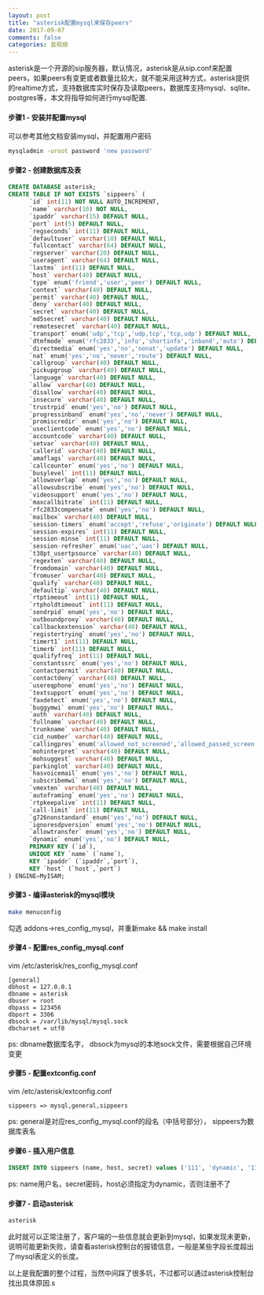 ```yaml
---
layout: post
title: "asterisk配置mysql来保存peers"
date: 2017-09-07
comments: false
categories: 音视频
---
```


asterisk是一个开源的sip服务器，默认情况，asterisk是从sip.conf来配置peers，如果peers有变更或者数量比较大，就不能采用这种方式，asterisk提供的realtime方式，支持数据库实时保存及读取peers，数据库支持mysql、sqlite、postgres等，本文将指导如何进行mysql配置.

#### 步骤1 - 安装并配置mysql

可以参考其他文档安装mysql，并配置用户密码

```bash
mysqladmin -uroot password 'new password'
```

#### 步骤2 - 创建数据库及表

```sql
CREATE DATABASE asterisk;
CREATE TABLE IF NOT EXISTS `sippeers` (
      `id` int(11) NOT NULL AUTO_INCREMENT,
      `name` varchar(10) NOT NULL,
      `ipaddr` varchar(15) DEFAULT NULL,
      `port` int(5) DEFAULT NULL,
      `regseconds` int(11) DEFAULT NULL,
      `defaultuser` varchar(10) DEFAULT NULL,
      `fullcontact` varchar(64) DEFAULT NULL,
      `regserver` varchar(20) DEFAULT NULL,
      `useragent` varchar(64) DEFAULT NULL,
      `lastms` int(11) DEFAULT NULL,
      `host` varchar(40) DEFAULT NULL,
      `type` enum('friend','user','peer') DEFAULT NULL,
      `context` varchar(40) DEFAULT NULL,
      `permit` varchar(40) DEFAULT NULL,
      `deny` varchar(40) DEFAULT NULL,
      `secret` varchar(40) DEFAULT NULL,
      `md5secret` varchar(40) DEFAULT NULL,
      `remotesecret` varchar(40) DEFAULT NULL,
      `transport` enum('udp','tcp','udp,tcp','tcp,udp') DEFAULT NULL,
      `dtmfmode` enum('rfc2833','info','shortinfo','inband','auto') DEFAULT NULL,
      `directmedia` enum('yes','no','nonat','update') DEFAULT NULL,
      `nat` enum('yes','no','never','route') DEFAULT NULL,
      `callgroup` varchar(40) DEFAULT NULL,
      `pickupgroup` varchar(40) DEFAULT NULL,
      `language` varchar(40) DEFAULT NULL,
      `allow` varchar(40) DEFAULT NULL,
      `disallow` varchar(40) DEFAULT NULL,
      `insecure` varchar(40) DEFAULT NULL,
      `trustrpid` enum('yes','no') DEFAULT NULL,
      `progressinband` enum('yes','no','never') DEFAULT NULL,
      `promiscredir` enum('yes','no') DEFAULT NULL,
      `useclientcode` enum('yes','no') DEFAULT NULL,
      `accountcode` varchar(40) DEFAULT NULL,
      `setvar` varchar(40) DEFAULT NULL,
      `callerid` varchar(40) DEFAULT NULL,
      `amaflags` varchar(40) DEFAULT NULL,
      `callcounter` enum('yes','no') DEFAULT NULL,
      `busylevel` int(11) DEFAULT NULL,
      `allowoverlap` enum('yes','no') DEFAULT NULL,
      `allowsubscribe` enum('yes','no') DEFAULT NULL,
      `videosupport` enum('yes','no') DEFAULT NULL,
      `maxcallbitrate` int(11) DEFAULT NULL,
      `rfc2833compensate` enum('yes','no') DEFAULT NULL,
      `mailbox` varchar(40) DEFAULT NULL,
      `session-timers` enum('accept','refuse','originate') DEFAULT NULL,
      `session-expires` int(11) DEFAULT NULL,
      `session-minse` int(11) DEFAULT NULL,
      `session-refresher` enum('uac','uas') DEFAULT NULL,
      `t38pt_usertpsource` varchar(40) DEFAULT NULL,
      `regexten` varchar(40) DEFAULT NULL,
      `fromdomain` varchar(40) DEFAULT NULL,
      `fromuser` varchar(40) DEFAULT NULL,
      `qualify` varchar(40) DEFAULT NULL,
      `defaultip` varchar(40) DEFAULT NULL,
      `rtptimeout` int(11) DEFAULT NULL,
      `rtpholdtimeout` int(11) DEFAULT NULL,
      `sendrpid` enum('yes','no') DEFAULT NULL,
      `outboundproxy` varchar(40) DEFAULT NULL,
      `callbackextension` varchar(40) DEFAULT NULL,
      `registertrying` enum('yes','no') DEFAULT NULL,
      `timert1` int(11) DEFAULT NULL,
      `timerb` int(11) DEFAULT NULL,
      `qualifyfreq` int(11) DEFAULT NULL,
      `constantssrc` enum('yes','no') DEFAULT NULL,
      `contactpermit` varchar(40) DEFAULT NULL,
      `contactdeny` varchar(40) DEFAULT NULL,
      `usereqphone` enum('yes','no') DEFAULT NULL,
      `textsupport` enum('yes','no') DEFAULT NULL,
      `faxdetect` enum('yes','no') DEFAULT NULL,
      `buggymwi` enum('yes','no') DEFAULT NULL,
      `auth` varchar(40) DEFAULT NULL,
      `fullname` varchar(40) DEFAULT NULL,
      `trunkname` varchar(40) DEFAULT NULL,
      `cid_number` varchar(40) DEFAULT NULL,
      `callingpres` enum('allowed_not_screened','allowed_passed_screen','allowed_failed_screen','allowed','prohib_not_screened','prohib_passed_screen','prohib_failed_screen','prohib') DEFAULT NULL,
      `mohinterpret` varchar(40) DEFAULT NULL,
      `mohsuggest` varchar(40) DEFAULT NULL,
      `parkinglot` varchar(40) DEFAULT NULL,
      `hasvoicemail` enum('yes','no') DEFAULT NULL,
      `subscribemwi` enum('yes','no') DEFAULT NULL,
      `vmexten` varchar(40) DEFAULT NULL,
      `autoframing` enum('yes','no') DEFAULT NULL,
      `rtpkeepalive` int(11) DEFAULT NULL,
      `call-limit` int(11) DEFAULT NULL,
      `g726nonstandard` enum('yes','no') DEFAULT NULL,
      `ignoresdpversion` enum('yes','no') DEFAULT NULL,
      `allowtransfer` enum('yes','no') DEFAULT NULL,
      `dynamic` enum('yes','no') DEFAULT NULL,
      PRIMARY KEY (`id`),
      UNIQUE KEY `name` (`name`),
      KEY `ipaddr` (`ipaddr`,`port`),
      KEY `host` (`host`,`port`)
) ENGINE=MyISAM;
```

#### 步骤3 - 编译asterisk的mysql模块

```bash
make menuconfig
```
勾选 addons->res_config_mysql，并重新make && make install

#### 步骤4 - 配置res_config_mysql.conf
vim /etc/asterisk/res_config_mysql.conf
```
[general]
dbhost = 127.0.0.1
dbname = asterisk
dbuser = root
dbpass = 123456
dbport = 3306
dbsock = /var/lib/mysql/mysql.sock
dbcharset = utf8
```
ps: dbname数据库名字， dbsock为mysql的本地sock文件，需要根据自己环境变更

#### 步骤5 - 配置extconfig.conf

vim /etc/asterisk/extconfig.conf
```
sippeers => mysql,general,sippeers
```
ps: general是对应res_config_mysql.conf的段名（中括号部分）， sippeers为数据库表名

#### 步骤6 - 插入用户信息

```sql
INSERT INTO sippeers (name, host, secret) values ('111', 'dynamic', '111');
```
ps: name用户名，secret密码，host必须指定为dynamic，否则注册不了

#### 步骤7 - 启动asterisk

```bash
asterisk
```
此时就可以正常注册了，客户端的一些信息就会更新到mysql，如果发现未更新，说明可能更新失败，请查看asterisk控制台的报错信息，一般是某些字段长度超出了mysql表定义的长度。

以上是我配置的整个过程，当然中间踩了很多坑，不过都可以通过asterisk控制台找出具体原因.s